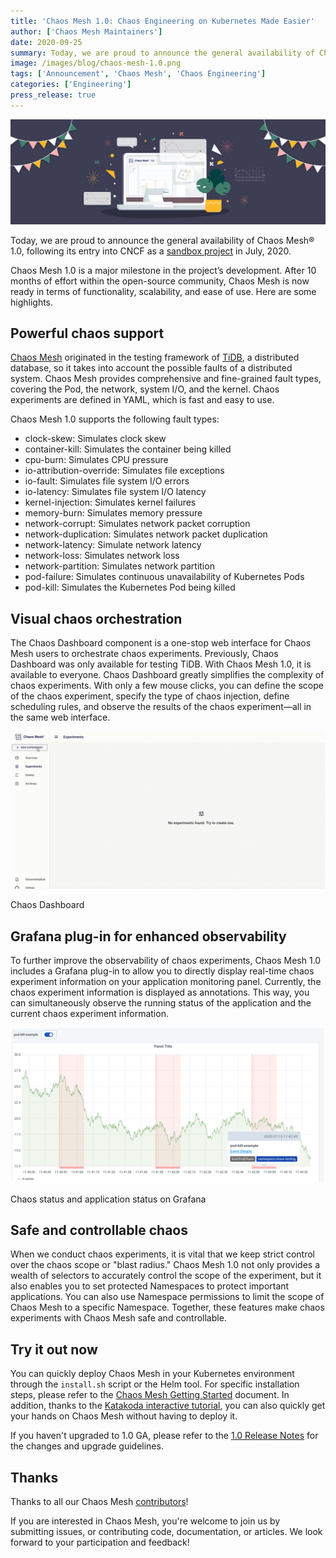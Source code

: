 ```yaml
---
title: 'Chaos Mesh 1.0: Chaos Engineering on Kubernetes Made Easier'
author: ['Chaos Mesh Maintainers']
date: 2020-09-25
summary: Today, we are proud to announce the general availability of Chaos Mesh® 1.0, following its entry into CNCF as a sandbox project in July, 2020. After 10 months of effort within the open-source community, Chaos Mesh is now ready in terms of functionality, scalability, and ease of use. Here are some highlights.
image: /images/blog/chaos-mesh-1.0.png
tags: ['Announcement', 'Chaos Mesh', 'Chaos Engineering']
categories: ['Engineering']
press_release: true
---
```


![Chaos-Mesh-1.0 - Chaos-Engineering-on-Kubernetes-Made-Easier](media/chaos-mesh-1.0.png)

Today, we are proud to announce the general availability of Chaos Mesh® 1.0, following its entry into CNCF as a [sandbox project](https://pingcap.com/blog/announcing-chaos-mesh-as-a-cncf-sandbox-project) in July, 2020.

Chaos Mesh 1.0 is a major milestone in the project’s development. After 10 months of effort within the open-source community, Chaos Mesh is now ready in terms of functionality, scalability, and ease of use. Here are some highlights.

## Powerful chaos support

[Chaos Mesh](https://chaos-mesh.org) originated in the testing framework of [TiDB](https://pingcap.com/products/tidb), a distributed database, so it takes into account the possible faults of a distributed system. Chaos Mesh provides comprehensive and fine-grained fault types, covering the Pod, the network, system I/O, and the kernel. Chaos experiments are defined in YAML, which is fast and easy to use.

Chaos Mesh 1.0 supports the following fault types:

* clock-skew: Simulates clock skew
* container-kill: Simulates the container being killed
* cpu-burn: Simulates CPU pressure
* io-attribution-override: Simulates file exceptions
* io-fault: Simulates file system I/O errors
* io-latency: Simulates file system I/O latency
* kernel-injection: Simulates kernel failures
* memory-burn: Simulates memory pressure
* network-corrupt: Simulates network packet corruption
* network-duplication: Simulates network packet duplication
* network-latency: Simulate network latency
* network-loss: Simulates network loss
* network-partition: Simulates network partition
* pod-failure: Simulates continuous unavailability of Kubernetes Pods
* pod-kill: Simulates the Kubernetes Pod being killed

## Visual chaos orchestration

The Chaos Dashboard component is a one-stop web interface for Chaos Mesh users to orchestrate chaos experiments. Previously, Chaos Dashboard was only available for testing TiDB. With Chaos Mesh 1.0, it is available to everyone. Chaos Dashboard greatly simplifies the complexity of chaos experiments. With only a few mouse clicks, you can define the scope of the chaos experiment, specify the type of chaos injection, define scheduling rules, and observe the results of the chaos experiment—all in the same web interface.

![Chaos Dashboard](media/chaos-dashboard.gif)
<div class="caption-center"> Chaos Dashboard </div>

## Grafana plug-in for enhanced observability

To further improve the observability of chaos experiments, Chaos Mesh 1.0 includes a Grafana plug-in to allow you to directly display real-time chaos experiment information on your application monitoring panel. Currently, the chaos experiment information is displayed as annotations. This way, you can simultaneously observe the running status of the application and the current chaos experiment information.

![Chaos status and application status on Grafana](media/chaos-status.png)
<div class="caption-center"> Chaos status and application status on Grafana </div>

## Safe and controllable chaos

When we conduct chaos experiments, it is vital that we keep strict control over the chaos scope or "blast radius." Chaos Mesh 1.0 not only provides a wealth of selectors to accurately control the scope of the experiment, but it also enables you to set protected Namespaces to protect important applications. You can also use Namespace permissions to limit the scope of Chaos Mesh to a specific Namespace. Together, these features make chaos experiments with Chaos Mesh safe and controllable.

## Try it out now

You can quickly deploy Chaos Mesh in your Kubernetes environment through the `install.sh` script or the Helm tool. For specific installation steps, please refer to the [Chaos Mesh Getting Started](https://chaos-mesh.org/docs/user_guides/installation) document. In addition, thanks to the [Katakoda interactive tutorial](https://chaos-mesh.org/interactiveTutorial), you can also quickly get your hands on Chaos Mesh without having to deploy it.

If you haven't upgraded to 1.0 GA, please refer to the [1.0 Release Notes](https://chaos-mesh.org/docs/releases/v1.0.0) for the changes and upgrade guidelines.

## Thanks

Thanks to all our Chaos Mesh [contributors](https://github.com/chaos-mesh/chaos-mesh/graphs/contributors)!

If you are interested in Chaos Mesh, you're welcome to join us by submitting issues, or contributing code, documentation, or articles. We look forward to your participation and feedback!
